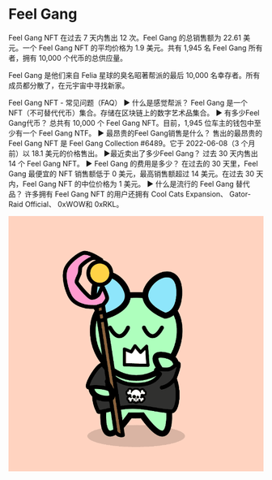 # Feel Gang

Feel Gang NFT 在过去 7 天内售出 12 次。Feel Gang 的总销售额为 22.61 美元。一个 Feel Gang NFT 的平均价格为 1.9 美元。共有 1,945 名 Feel Gang 所有者，拥有 10,000 个代币的总供应量。

Feel Gang 是他们来自 Felia 星球的臭名昭著帮派的最后 10,000 名幸存者。所有成员都分散了，在元宇宙中寻找新家。

Feel Gang NFT - 常见问题（FAQ）
▶ 什么是感觉帮派？
Feel Gang 是一个 NFT（不可替代代币）集合。存储在区块链上的数字艺术品集合。
▶ 有多少Feel Gang代币？
总共有 10,000 个 Feel Gang NFT。目前，1,945 位车主的钱包中至少有一个 Feel Gang NTF。
▶ 最昂贵的Feel Gang销售是什么？
售出的最昂贵的 Feel Gang NFT 是 Feel Gang Collection #6489。它于 2022-06-08（3 个月前）以 18.1 美元的价格售出。
▶最近卖出了多少Feel Gang？
过去 30 天内售出 14 个 Feel Gang NFT。
▶ Feel Gang 的费用是多少？
在过去的 30 天里，Feel Gang 最便宜的 NFT 销售额低于 0 美元，最高销售额超过 14 美元。在过去 30 天内，Feel Gang NFT 的中位价格为 1 美元。
▶ 什么是流行的 Feel Gang 替代品？
许多拥有 Feel Gang NFT 的用户还拥有 Cool Cats Expansion、 Gator-Raid Official、 0xWOW和 0xRKL。

![NFT](微信截图_20220903205802.png)


